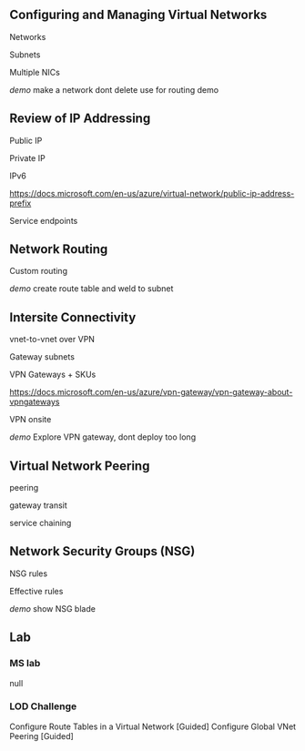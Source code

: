 ## Configuring and Managing Virtual Networks

Networks

Subnets

Multiple NICs

*demo* make a network dont delete use for routing demo

## Review of IP Addressing

Public IP

Private IP

IPv6

https://docs.microsoft.com/en-us/azure/virtual-network/public-ip-address-prefix

Service endpoints

## Network Routing

Custom routing

*demo* create route table and weld to subnet

## Intersite Connectivity

vnet-to-vnet over VPN

Gateway subnets

VPN Gateways + SKUs

https://docs.microsoft.com/en-us/azure/vpn-gateway/vpn-gateway-about-vpngateways

VPN onsite

*demo* Explore VPN gateway, dont deploy too long

## Virtual Network Peering

peering

gateway transit

service chaining

## Network Security Groups (NSG)

NSG rules

Effective rules

*demo* show NSG blade

## Lab

### MS lab

null
### LOD Challenge

Configure Route Tables in a Virtual Network [Guided] 
Configure Global VNet Peering [Guided] 